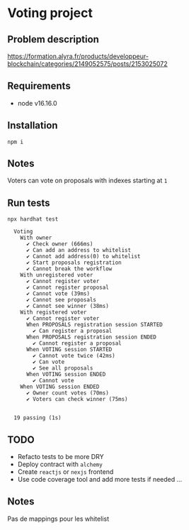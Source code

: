 # Voting project

## Problem description

https://formation.alyra.fr/products/developpeur-blockchain/categories/2149052575/posts/2153025072

## Requirements

- node v16.16.0

## Installation

```shell
npm i
```

## Notes

Voters can vote on proposals with indexes starting at `1`

## Run tests

```shell
npx hardhat test

  Voting
    With owner
      ✔ Check owner (666ms)
      ✔ Can add an address to whitelist
      ✔ Cannot add address(0) to whitelist
      ✔ Start proposals registration
      ✔ Cannot break the workflow
    With unregistered voter
      ✔ Cannot register voter
      ✔ Cannot register proposal
      ✔ Cannot vote (39ms)
      ✔ Cannot see proposals
      ✔ Cannot see winner (38ms)
    With registered voter
      ✔ Cannot register voter
      When PROPOSALS registration session STARTED
        ✔ Can register a proposal
      When PROPOSALS registration session ENDED
        ✔ Cannot register a proposal
      When VOTING session STARTED
        ✔ Cannot vote twice (42ms)
        ✔ Can vote
        ✔ See all proposals
      When VOTING session ENDED
        ✔ Cannot vote
    When VOTING session ENDED
      ✔ Owner count votes (70ms)
      ✔ Voters can check winner (75ms)


  19 passing (1s)
```

## TODO

- Refacto tests to be more DRY
- Deploy contract with `alchemy`
- Create `reactjs` or `nexjs` frontend
- Use code coverage tool and add more tests if needed
  ...

## Notes

Pas de mappings pour les whitelist
